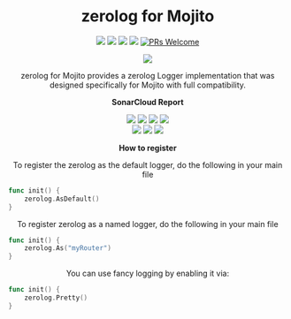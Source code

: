<h1 align="center"><strong>zerolog for Mojito</strong></h1>
<p align="center">
    <a href="https://goreportcard.com/report/github.com/go-mojito/logger-zerolog" alt="Go Report Card">
        <img src="https://goreportcard.com/badge/github.com/go-mojito/logger-zerolog" /></a>
	<a href="https://github.com/go-mojito/logger-zerolog" alt="Go Version">
        <img src="https://img.shields.io/github/go-mod/go-version/go-mojito/logger-zerolog.svg" /></a>
	<a href="https://godoc.org/github.com/go-mojito/logger-zerolog" alt="GoDoc reference">
        <img src="https://img.shields.io/badge/godoc-reference-blue.svg"/></a>
	<a href="https://github.com/go-mojito/logger-zerolog/blob/main/LICENSE" alt="Licence">
        <img src="https://img.shields.io/github/license/Ileriayo/markdown-badges?style=flat-square" /></a>
	<a href="https://makeapullrequest.com">
        <img src="https://img.shields.io/badge/PRs-welcome-brightgreen.svg?style=flat-square" alt="PRs Welcome"></a>
</p>
<p align="center">
    <a href="https://go.dev/" alt="Made with Go">
        <img src="https://ForTheBadge.com/images/badges/made-with-go.svg" /></a>
		
</p>
<p align="center">
zerolog for Mojito provides a zerolog Logger implementation that was designed specifically for Mojito with full compatibility.
</p>

<p align="center"><strong>SonarCloud Report</strong></p>
<p align="center">
    <a href="https://sonarcloud.io/summary/overall?id=go-mojito_logger-zerolog" alt="Quality Gate">
        <img src="https://sonarcloud.io/api/project_badges/measure?project=go-mojito_logger-zerolog&metric=alert_status" /></a>
    <a href="https://sonarcloud.io/summary/overall?id=go-mojito_logger-zerolog" alt="Quality Gate">
        <img src="https://sonarcloud.io/api/project_badges/measure?project=go-mojito_logger-zerolog&metric=sqale_rating" /></a>
    <a href="https://sonarcloud.io/summary/overall?id=go-mojito_logger-zerolog" alt="Quality Gate">
        <img src="https://sonarcloud.io/api/project_badges/measure?project=go-mojito_logger-zerolog&metric=reliability_rating" /></a>
    <a href="https://sonarcloud.io/summary/overall?id=go-mojito_logger-zerolog" alt="Quality Gate">
        <img src="https://sonarcloud.io/api/project_badges/measure?project=go-mojito_logger-zerolog&metric=security_rating" /></a>
	<br>
    <a href="https://sonarcloud.io/summary/overall?id=go-mojito_logger-zerolog" alt="Quality Gate">
        <img src="https://sonarcloud.io/api/project_badges/measure?project=go-mojito_logger-zerolog&metric=vulnerabilities" /></a>
    <a href="https://sonarcloud.io/summary/overall?id=go-mojito_logger-zerolog" alt="Quality Gate">
        <img src="https://sonarcloud.io/api/project_badges/measure?project=go-mojito_logger-zerolog&metric=code_smells" /></a>
    <a href="https://sonarcloud.io/summary/overall?id=go-mojito_logger-zerolog" alt="Quality Gate">
        <img src="https://sonarcloud.io/api/project_badges/measure?project=go-mojito_logger-zerolog&metric=bugs" /></a>
</p>

<p align="center"><strong>How to register</strong></p>
<p align="center">To register the zerolog as the default logger, do the following in your main file</p>

```go
func init() {
    zerolog.AsDefault()
}
```
<p align="center">To register zerolog as a named logger, do the following in your main file</p>

```go
func init() {
    zerolog.As("myRouter")
}
```
<p align="center">You can use fancy logging by enabling it via:</p>

```go
func init() {
	zerolog.Pretty()
}
```
